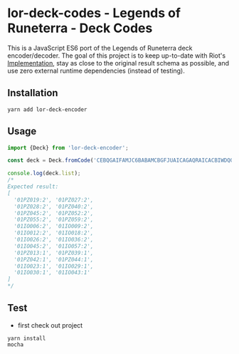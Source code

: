 # lor-deck-codes - Legends of Runeterra - Deck Codes

This is a JavaScript ES6 port of the Legends of Runeterra deck encoder/decoder. The goal of this project is to keep up-to-date with Riot's [Implementation](https://github.com/RiotGames/LoRDeckCodes), stay as close to the original result schema as possible, and use zero external runtime dependencies (instead of testing).

## Installation

```
yarn add lor-deck-encoder
```

## Usage

```js
import {Deck} from 'lor-deck-encoder';

const deck = Deck.fromCode('CEBQGAIFAMJC6BABAMCBGFJUAICAGAQRAICACBIWDQOS4AIBAM4AEAIEAUIQEBADAEHQ');

console.log(deck.list);
/*
Expected result:
[
  '01PZ019:2', '01PZ027:2',
  '01PZ028:2', '01PZ040:2',
  '01PZ045:2', '01PZ052:2',
  '01PZ055:2', '01PZ059:2',
  '01IO006:2', '01IO009:2',
  '01IO012:2', '01IO018:2',
  '01IO026:2', '01IO036:2',
  '01IO045:2', '01IO057:2',
  '01PZ013:1', '01PZ039:1',
  '01PZ042:1', '01PZ044:1',
  '01IO023:1', '01IO029:1',
  '01IO030:1', '01IO043:1'
]
*/
```

## Test

- first check out project

```
yarn install
mocha
```
